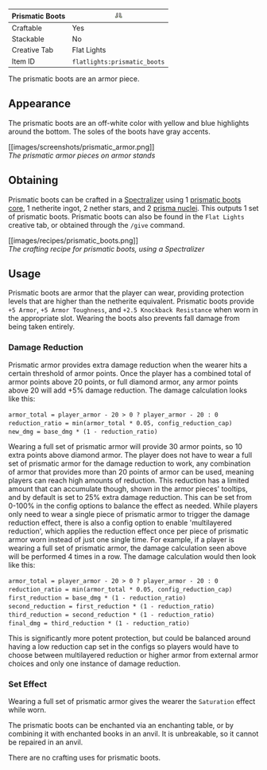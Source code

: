 | Prismatic Boots | ![](https://github.com/Syi-I/FlatLights/blob/gear_beta/src/main/resources/assets/flatlights/textures/item/prismatic_boots.png) |
|-----------------|--------------------------------------------------------------------------------------------------------------------------------|
| Craftable       | Yes                                                                                                                            |
| Stackable       | No                                                                                                                             |
| Creative Tab    | Flat Lights                                                                                                                    |
| Item ID         | `flatlights:prismatic_boots`                                                                                                   |

The prismatic boots are an armor piece.

## Appearance
The prismatic boots are an off-white color with yellow and blue highlights around the bottom. The soles of the boots have gray accents.

[[images/screenshots/prismatic_armor.png]]  
_The prismatic armor pieces on armor stands_

## Obtaining
Prismatic boots can be crafted in a [Spectralizer](Spectralizer) using 1 [prismatic boots core](Prismatic-Boots-Core), 1 netherite ingot, 2 nether stars, and 2 [prisma nuclei](Prisma-Nucleus). This outputs 1 set of prismatic boots. Prismatic boots can also be found in the `Flat Lights` creative tab, or obtained through the `/give` command.

[[images/recipes/prismatic_boots.png]]  
*The crafting recipe for prismatic boots, using a Spectralizer*

## Usage
Prismatic boots are armor that the player can wear, providing protection levels that are higher than the netherite equivalent. Prismatic boots provide `+5 Armor`, `+5 Armor Toughness`, and `+2.5 Knockback Resistance` when worn in the appropriate slot. Wearing the boots also prevents fall damage from being taken entirely.

### Damage Reduction
Prismatic armor provides extra damage reduction when the wearer hits a certain threshold of armor points. Once the player has a combined total of armor points above 20 points, or full diamond armor, any armor points above 20 will add +5% damage reduction. The damage calculation looks like this: 

`armor_total = player_armor - 20 > 0 ? player_armor - 20 : 0`   
`reduction_ratio = min(armor_total * 0.05, config_reduction_cap)`   
`new_dmg = base_dmg * (1 - reduction_ratio)`

Wearing a full set of prismatic armor will provide 30 armor points, so 10 extra points above diamond armor. The player does not have to wear a full set of prismatic armor for the damage reduction to work, any combination of armor that provides more than 20 points of armor can be used, meaning players can reach high amounts of reduction. This reduction has a limited amount that can accumulate though, shown in the armor pieces' tooltips, and by default is set to 25% extra damage reduction. This can be set from 0-100% in the config options to balance the effect as needed. While players only need to wear a single piece of prismatic armor to trigger the damage reduction effect, there is also a config option to enable 'multilayered reduction', which applies the reduction effect once per piece of prismatic armor worn instead of just one single time. For example, if a player is wearing a full set of prismatic armor, the damage calculation seen above will be performed 4 times in a row. The damage calculation would then look like this:

`armor_total = player_armor - 20 > 0 ? player_armor - 20 : 0`   
`reduction_ratio = min(armor_total * 0.05, config_reduction_cap)`   
`first_reduction = base_dmg * (1 - reduction_ratio)`    
`second_reduction = first_reduction * (1 - reduction_ratio)`     
`third_reduction = second_reduction * (1 - reduction_ratio)`     
`final_dmg = third_reduction * (1 - reduction_ratio)`

This is significantly more potent protection, but could be balanced around having a low reduction cap set in the configs so players would have to choose between multilayered reduction or higher armor from external armor choices and only one instance of damage reduction.

### Set Effect
Wearing a full set of prismatic armor gives the wearer the `Saturation` effect while worn.

The prismatic boots can be enchanted via an enchanting table, or by combining it with enchanted books in an anvil. It is unbreakable, so it cannot be repaired in an anvil.

There are no crafting uses for prismatic boots.
